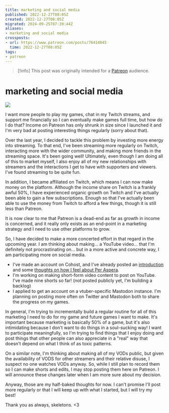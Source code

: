 ```yaml
---
title: marketing and social media
published: 2022-12-27T08:05Z
created: 2022-12-27T08:05Z
migrated: 2024-09-25T07:39:44Z
aliases:
- marketing and social media
crossposts:
- url: https://www.patreon.com/posts/76414045
  time: 2022-12-27T08:05Z
tags:
- patreon
---
```


> [!info]
> This post was originally intended for a [Patreon](../tags/patreon.md) audience.

# marketing and social media

![](20221230152104-image.png)

I want more people to play my games, chat in my Twitch streams, and support me financially so I can eventually make games full time, but how do I do that? Income on Patreon has only shrunk in size since I launched it and I'm very bad at posting interesting things regularly (sorry about that).

Over the last year, I decided to tackle this problem by investing more energy into streaming. To that end, I've been streaming more regularly on Twitch, interacting more with the wider community, and making more friends in the streaming space. It's been going well! Ultimately, even though I am doing all of this to market myself, I also enjoy all of my new relationships with streamers and the interactions I get to have with supporters and viewers. I've found streaming to be quite fun.

In addition, I became affiliated on Twitch, which means I can now make money on the platform. Although the income share on Twitch is a frankly awful 50%, I have experienced organic growth on Twitch and I've actually been able to gain a few subscriptions. Enough so that I've actually been able to use the money from Twitch to afford a few things, though it is still less than Patreon.

It is now clear to me that Patreon is a dead-end as far as growth in income is concerned, and it really only exists as an end-point in a marketing strategy and I need to use other platforms to grow.

So, I have decided to make a more concerted effort in that regard in the upcoming year. I am thinking about making... a YouTube video... that I'm definitely not procrastinating on... but in a more active and concrete way, I am participating more on social media.

- I've made an account on Cohost, and I've already posted an [introduction](20221226003251.md) and some [thoughts on how I feel about Per Aspera](20221227065722.md).
- I'm working on making short-form video content to post on YouTube. I've made nine shorts so far! (not posted publicly yet, I'm building a backlog)
- I applied to get an account on a vtuber-specific Mastodon instance. I'm planning on posting more often on Twitter and Mastodon both to share the progress on my games.

In general, I'm trying to incrementally build a regular routine for all of this marketing I need to do for my game and future games I want to make. It's important because marketing is basically 50% of a game, but it's also intimidating because I don't want to do things in a soul-sucking way! I want to participate meaningfully, so I'm trying to find things that I enjoy doing and post things that other people can also appreciate in a "real" way that doesn't depend on what I think of as toxic patterns.

On a similar note, I'm thinking about making all of my VODs public, but given the availability of VODS for other streamers and their relative disuse, I suspect no one watches VODs anyway. So, while I still plan to record them so I can make shorts and edits, I may stop posting them here on Patreon. I will announce these changes later when I am more sure about my decision.

Anyway, those are my half-baked thoughts for now. I can't promise I'll post more regularly or that I will keep up with what I started, but I will try my best!

Thank you as always, skeletons. <3

